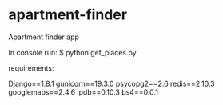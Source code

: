 # apartment-finder
Apartment finder app

In console run:
$ python get_places.py 


requirements:

Django==1.8.1
gunicorn==19.3.0
psycopg2==2.6
redis==2.10.3
googlemaps==2.4.6
ipdb==0.10.3
bs4==0.0.1
